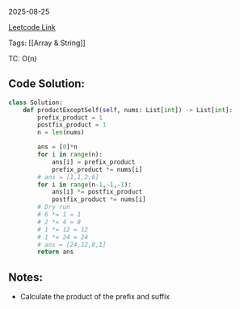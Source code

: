2025-08-25

[Leetcode Link](https://leetcode.com/problems/product-of-array-except-self/?envType=study-plan-v2&envId=leetcode-75)

Tags: [[Array & String]]

TC: O(n)
## Code Solution: 

```python
class Solution:
    def productExceptSelf(self, nums: List[int]) -> List[int]:
        prefix_product = 1
        postfix_product = 1
        n = len(nums)

        ans = [0]*n
        for i in range(n):
            ans[i] = prefix_product
            prefix_product *= nums[i]
        # ans = [1,1,2,6]
        for i in range(n-1,-1,-1):
            ans[i] *= postfix_product
            postfix_product *= nums[i]
        # Dry run
        # 6 *= 1 = 1
        # 2 *= 4 = 8
        # 1 *= 12 = 12
        # 1 *= 24 = 24
        # ans = [24,12,8,1]
        return ans
```

## Notes:
- Calculate the product of the prefix and suffix 
